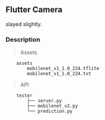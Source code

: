 ## Flutter Camera

slayed slightly. 

### Description

>Assets

```
    assets 
        mobilenet_v1_1.0_224.tflite
        mobilenet_v1_1.0_224.txt
```

>API

```
    tester
        ├── server.py
        ├── mobilenet_v2.py
        └── prediction.py
```
